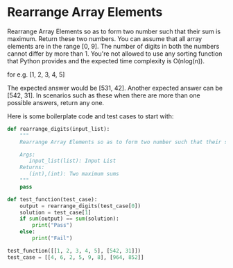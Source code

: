 # Rearrange Array Elements

Rearrange Array Elements so as to form two number such that their sum is maximum. Return these two numbers. You can assume that all array elements are in the range [0, 9]. The number of digits in both the numbers cannot differ by more than 1. You're not allowed to use any sorting function that Python provides and the expected time complexity is O(nlog(n)).

for e.g. [1, 2, 3, 4, 5]

The expected answer would be [531, 42]. Another expected answer can be [542, 31]. In scenarios such as these when there are more than one possible answers, return any one.

Here is some boilerplate code and test cases to start with:

```python
def rearrange_digits(input_list):
    """
    Rearrange Array Elements so as to form two number such that their sum is maximum.

    Args:
       input_list(list): Input List
    Returns:
       (int),(int): Two maximum sums
    """
    pass

def test_function(test_case):
    output = rearrange_digits(test_case[0])
    solution = test_case[1]
    if sum(output) == sum(solution):
        print("Pass")
    else:
        print("Fail")

test_function([[1, 2, 3, 4, 5], [542, 31]])
test_case = [[4, 6, 2, 5, 9, 8], [964, 852]]
```